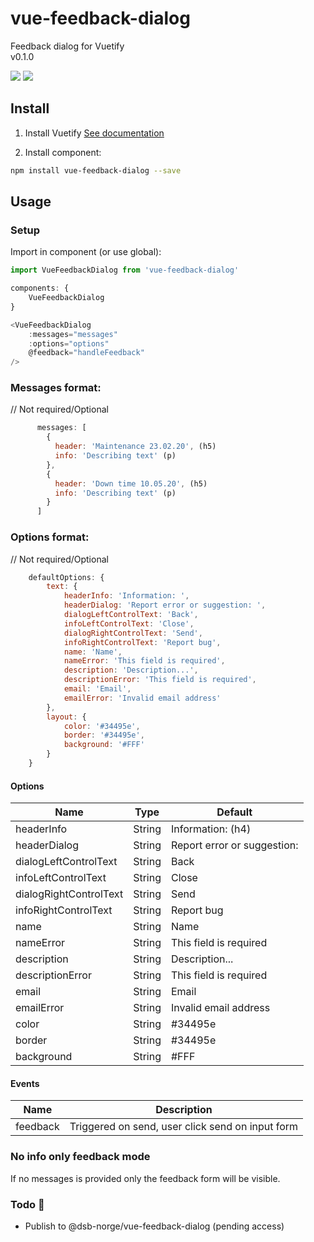 # vue-feedback-dialog
Feedback dialog for Vuetify<br>
v0.1.0

<img src="https://img.shields.io/badge/license-MIT-green.svg" /> <img src="https://img.shields.io/badge/dependencies-0-brightgreen.svg" />

## Install

1. Install Vuetify
[See documentation](https://vuetifyjs.com/en/getting-started/quick-start)

2. Install component:
```bash
npm install vue-feedback-dialog --save
```

## Usage

### Setup
Import in component (or use global):
```javascript
import VueFeedbackDialog from 'vue-feedback-dialog'

components: {
    VueFeedbackDialog
}

<VueFeedbackDialog
    :messages="messages"
    :options="options"
    @feedback="handleFeedback"
/>

```

### Messages format:
// Not required/Optional
```javascript
      messages: [
        {
          header: 'Maintenance 23.02.20', (h5)
          info: 'Describing text' (p)
        },
        {
          header: 'Down time 10.05.20', (h5)
          info: 'Describing text' (p)
        }
      ]

```

### Options format:
// Not required/Optional
```javascript
    defaultOptions: {
        text: {
            headerInfo: 'Information: ',
            headerDialog: 'Report error or suggestion: ',
            dialogLeftControlText: 'Back',
            infoLeftControlText: 'Close',
            dialogRightControlText: 'Send',
            infoRightControlText: 'Report bug',
            name: 'Name',
            nameError: 'This field is required',
            description: 'Description...',
            descriptionError: 'This field is required',
            email: 'Email',
            emailError: 'Invalid email address'
        },
        layout: {
            color: '#34495e',
            border: '#34495e',
            background: '#FFF'
        }
    }
```

#### Options
| Name                  | Type      | Default |
| ---                   | ---       | --- |
| headerInfo            | String    | Information: (h4) |
| headerDialog          | String    | Report error or suggestion: |
| dialogLeftControlText | String    | Back |
| infoLeftControlText   | String    | Close |
| dialogRightControlText| String    | Send |
| infoRightControlText  | String    | Report bug |
| name                  | String    | Name |
| nameError             | String    | This field is required |
| description           | String    | Description... |
| descriptionError      | String    | This field is required |
| email                 | String    | Email |
| emailError            | String    | Invalid email address |
| color                 | String    | #34495e |
| border                | String    | #34495e |
| background            | String    | #FFF  |

#### Events
| Name   | Description              |
| ---    | ---                      |
| feedback | Triggered on send, user click send on input form |

### No info only feedback mode
If no messages is provided only the feedback form will be visible.

### Todo 📌  
* Publish to @dsb-norge/vue-feedback-dialog (pending access)
